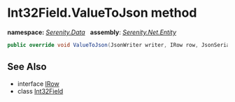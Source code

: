 # Int32Field.ValueToJson method
**namespace:** *[Serenity.Data](../../README.md#serenity.data-namespace)*   **assembly**: *[Serenity.Net.Entity](../../README.md)*

```csharp
public override void ValueToJson(JsonWriter writer, IRow row, JsonSerializer serializer)
```

## See Also

* interface [IRow](../IRow.md)
* class [Int32Field](../Int32Field.md)